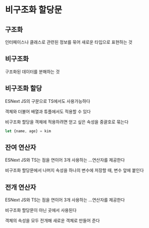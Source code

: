 # 비구조화 할당문

## 구조화

인터페이스나 클래스로 관련된 정보를 묶어 새로운 타입으로 표현하는 것

## 비구조화

구조화된 데이터를 분해하는 것

## 비구조화 할당

ESNext JS의 구문으로 TS에서도 사용가능하다

객체와 더불어 배열과 튜플에서도 적용할 수 있다

비구조화 할당을 객체에 적용하려면 얻고 싶은 속성을 중괄호로 묶는다

```ts
let {name, age} = kim
```

## 잔여 연산자

ESNext JS와 TS는 점을 연이어 3개 사용하는 ...연산자를 제공한다

비구조화 할당문에서 나머지 속성을 하나의 변수에 저장할 때, 변수 앞에 붙인다

## 전개 연산자

ESNext JS와 TS는 점을 연이어 3개 사용하는 ...연산자를 제공한다

비구조화 할당문이 아닌 곳에서 사용된다

객체의 속성을 모두 전개해 새로운 객체로 만들어 준다
